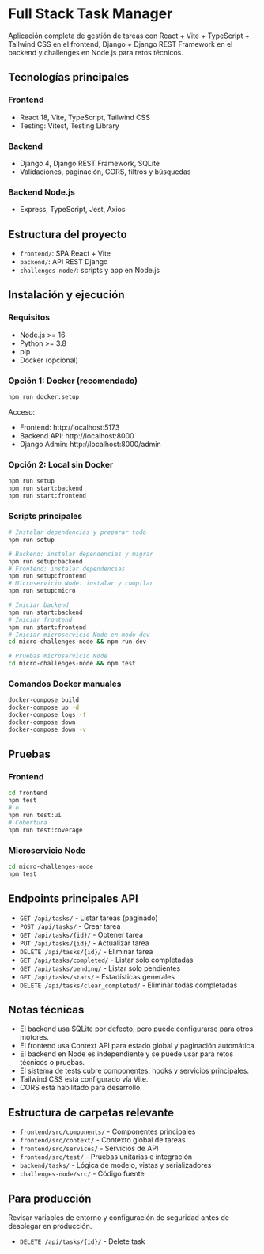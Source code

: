 
# Full Stack Task Manager

Aplicación completa de gestión de tareas con React + Vite + TypeScript + Tailwind CSS en el frontend, Django + Django REST Framework en el backend y challenges en Node.js para retos técnicos.

## Tecnologías principales

### Frontend
- React 18, Vite, TypeScript, Tailwind CSS
- Testing: Vitest, Testing Library

### Backend
- Django 4, Django REST Framework, SQLite
- Validaciones, paginación, CORS, filtros y búsquedas

### Backend Node.js
- Express, TypeScript, Jest, Axios

## Estructura del proyecto

- `frontend/`: SPA React + Vite
- `backend/`: API REST Django
- `challenges-node/`: scripts y app en Node.js

## Instalación y ejecución

### Requisitos
- Node.js >= 16
- Python >= 3.8
- pip
- Docker (opcional)

### Opción 1: Docker (recomendado)

```bash
npm run docker:setup
```

Acceso:
- Frontend: http://localhost:5173
- Backend API: http://localhost:8000
- Django Admin: http://localhost:8000/admin

### Opción 2: Local sin Docker

```bash
npm run setup
npm run start:backend
npm run start:frontend
```

### Scripts principales

```bash
# Instalar dependencias y preparar todo
npm run setup

# Backend: instalar dependencias y migrar
npm run setup:backend
# Frontend: instalar dependencias
npm run setup:frontend
# Microservicio Node: instalar y compilar
npm run setup:micro

# Iniciar backend
npm run start:backend
# Iniciar frontend
npm run start:frontend
# Iniciar microservicio Node en modo dev
cd micro-challenges-node && npm run dev

# Pruebas microservicio Node
cd micro-challenges-node && npm test
```

### Comandos Docker manuales

```bash
docker-compose build
docker-compose up -d
docker-compose logs -f
docker-compose down
docker-compose down -v
```

## Pruebas

### Frontend

```bash
cd frontend
npm test
# o
npm run test:ui
# Cobertura
npm run test:coverage
```

### Microservicio Node

```bash
cd micro-challenges-node
npm test
```

## Endpoints principales API

- `GET /api/tasks/` - Listar tareas (paginado)
- `POST /api/tasks/` - Crear tarea
- `GET /api/tasks/{id}/` - Obtener tarea
- `PUT /api/tasks/{id}/` - Actualizar tarea
- `DELETE /api/tasks/{id}/` - Eliminar tarea
- `GET /api/tasks/completed/` - Listar solo completadas
- `GET /api/tasks/pending/` - Listar solo pendientes
- `GET /api/tasks/stats/` - Estadísticas generales
- `DELETE /api/tasks/clear_completed/` - Eliminar todas completadas

## Notas técnicas

- El backend usa SQLite por defecto, pero puede configurarse para otros motores.
- El frontend usa Context API para estado global y paginación automática.
- El backend en Node es independiente y se puede usar para retos técnicos o pruebas.
- El sistema de tests cubre componentes, hooks y servicios principales.
- Tailwind CSS está configurado vía Vite.
- CORS está habilitado para desarrollo.

## Estructura de carpetas relevante

- `frontend/src/components/` - Componentes principales
- `frontend/src/context/` - Contexto global de tareas
- `frontend/src/services/` - Servicios de API
- `frontend/src/test/` - Pruebas unitarias e integración
- `backend/tasks/` - Lógica de modelo, vistas y serializadores
- `challenges-node/src/` - Código fuente

## Para producción

Revisar variables de entorno y configuración de seguridad antes de desplegar en producción.
- `DELETE /api/tasks/{id}/` - Delete task
